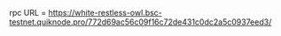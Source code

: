 rpc URL = https://white-restless-owl.bsc-testnet.quiknode.pro/772d69ac56c09f16c72de431c0dc2a5c0937eed3/

